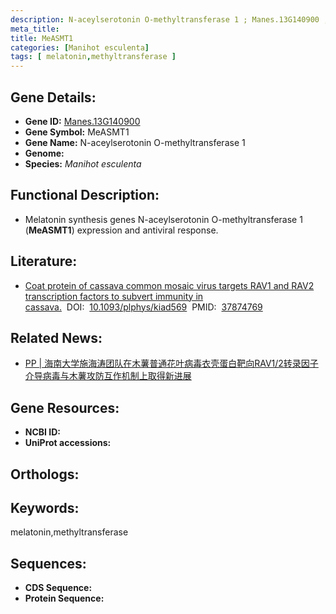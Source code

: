 ```yaml
---
description: N-aceylserotonin O-methyltransferase 1 ; Manes.13G140900 ; Manihot esculenta
meta_title:
title: MeASMT1
categories: [Manihot esculenta]
tags: [ melatonin,methyltransferase ]
---
```


## Gene Details:
- **Gene ID:**	[Manes.13G140900]()
- **Gene Symbol:** MeASMT1
- **Gene Name:** N-aceylserotonin O-methyltransferase 1
- **Genome:** []()
- **Species:** *Manihot esculenta*

## Functional Description:
   - Melatonin synthesis genes N-aceylserotonin O-methyltransferase 1 (**MeASMT1**) expression and antiviral response.

## Literature:
   - [Coat protein of cassava common mosaic virus targets RAV1 and RAV2 transcription factors to subvert immunity in cassava.]( https://academic.oup.com/plphys/advance-article/doi/10.1093/plphys/kiad569/7329087?login=true)&nbsp;&nbsp;DOI:&nbsp;&nbsp;[10.1093/plphys/kiad569](https://academic.oup.com/plphys/advance-article/doi/10.1093/plphys/kiad569/7329087?login=true)&nbsp;&nbsp;PMID:&nbsp;&nbsp;[37874769](https://pubmed.ncbi.nlm.nih.gov/37874769/)

## Related News:
   - [PP | 海南大学施海涛团队在木薯普通花叶病毒衣壳蛋白靶向RAV1/2转录因子介导病毒与木薯攻防互作机制上取得新进展](https://mp.weixin.qq.com/s?__biz=Mzg3MDEwNDEyMg==&mid=2247558430&idx=6&sn=fdaf657f084725ddb8182214011928b9&chksm=0af80040a04106b1d180e272625bed3d6f30ffd31fe2e47f50d5ebc7c456e7e2bbe6745ee342&scene=27#wechat_redirect)

## Gene Resources:
- **NCBI ID:** [](https://www.ncbi.nlm.nih.gov/gene/?term=)
- **UniProt accessions:** [](https://www.uniprot.org/uniprotkb//entry)

## Orthologs:


## Keywords:
melatonin,methyltransferase

## Sequences:
- **CDS Sequence:**
- **Protein Sequence:**

